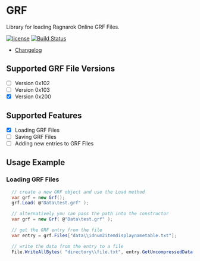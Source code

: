 # GRF

Library for loading Ragnarok Online GRF Files.

[![license](https://img.shields.io/github/license/arminherling/GRF.svg)](https://github.com/arminherling/GRF/blob/master/LICENSE) [![Build Status](https://travis-ci.org/arminherling/GRF.svg?branch=master)](https://travis-ci.org/arminherling/GRF) 

 * [Changelog](CHANGELOG.md)

## Supported GRF File Versions

- [ ] Version 0x102
- [ ] Version 0x103
- [x] Version 0x200

## Supported Features

- [x] Loading GRF Files
- [ ] Saving GRF Files
- [ ] Adding new entries to GRF Files

## Usage Example

### Loading GRF Files

```cs
  // create a new GRF object and use the Load method
  var grf = new Grf();
  grf.Load( @"Data\test.grf" );

  // alternatively you can pass the path into the constructor
  var grf = new Grf( @"Data\test.grf" );

  // get the GRF entry from the file
  var entry = grf.Files["data\\idnum2itemdisplaynametable.txt"];

  // write the data from the entry to a file
  File.WriteAllBytes( "directory\\file.txt", entry.GetUncompressedData() );

```
